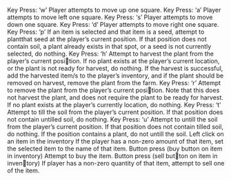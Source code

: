Key Press: ‘w’ Player attempts to move up one square.
Key Press: ‘a’ Player attempts to move left one square.
Key Press: ‘s’ Player attempts to move down one square.
Key Press: ‘d’ Player attempts to move right one square.
Key Press: ‘p’ If an item is selected and that item is a seed, attempt to plantthat seed at the player’s current position. If that position does not contain soil, 
a plant already exists in that spot, or a seed is not currently selected, do nothing.
Key Press: ‘h’ Attempt to harvest the plant from the player’s current position. If no plant exists at the player’s current location, or the plant is not ready for harvest, 
do nothing. If the harvest is successful, add the harvested item/s to the player’s inventory,
and if the plant should be removed on harvest, remove the plant from the farm.
Key Press: ‘r’ Attempt to remove the plant from the player’s current position. Note that this does not harvest the plant, and does not require the plant to be ready for harvest.
If no plant exists at the player’s currently location, do nothing.
Key Press: ‘t’ Attempt to till the soil from the player’s current position. If that position does not contain untilled soil, do nothing.
Key Press: ‘u’ Attempt to untill the soil from the player’s current position. If that position does not contain tilled soil, do nothing. If the position contains a plant, do not untill the soil.
Left click on an item in the inventory If the player has a non-zero amount of that item, set the selected item to the name of that item.
Button press (buy button on item in inventory) Attempt to buy the item.
Button press (sell button on item in inventory) If player has a non-zero quantity of that item, attempt to sell one of the item.
